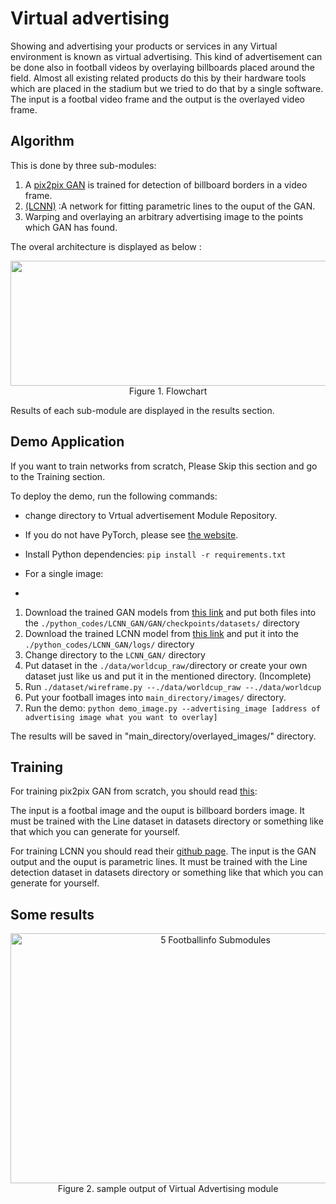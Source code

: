 # Virtual advertising

Showing and advertising your products or services in any Virtual environment is known as virtual advertising. This kind of advertisement can be done also in football videos by overlaying billboards placed around the field. Almost all existing related products do this by their hardware tools which are placed in the stadium but we tried to do that by a single software. The input is a footbal video frame and the output is the overlayed video frame.

## Algorithm
This is done by three sub-modules:
1. A [pix2pix GAN](https://arxiv.org/abs/1611.07004) is trained for detection of billboard borders in a video frame.
2. [(LCNN)](https://arxiv.org/abs/1905.03246) :A network for fitting parametric lines to the ouput of the GAN.
3. Warping and overlaying an arbitrary advertising image to the points which GAN has found.

The overal architecture is displayed as below :


<p align="center">
    <img src="./Imgs/Algorithm.png"  width = 700px height = 200px><br/>
	Figure 1. Flowchart 
</p>

Results of each sub-module are displayed in the results section.  



## Demo Application
If you want to train  networks from scratch, Please Skip this section and go to the Training section.

To deploy the demo, run the following commands:
- change directory to  Vrtual advertisement Module Repository.
- If you do not have PyTorch, please see [the website](http://pytorch.org).
- Install Python dependencies: `pip install -r requirements.txt`

- For a single image:
- 
1. Download the trained GAN models from [this link](https://drive.google.com/uc?export=download&id=1KDIT5y6cmkK1x9vHOtMMtsB0H9yL9jJn) and put both files into the `./python_codes/LCNN_GAN/GAN/checkpoints/datasets/` directory
2. Download the trained LCNN model from [this link](https://drive.google.com/uc?export=download&id=1YLS4oyetw_fQaHm7xY_-4k7HMn-QOJkS) and put it into the `./python_codes/LCNN_GAN/logs/` directory
3. Change directory to the `LCNN_GAN/` directory 
4. Put dataset in the `./data/worldcup_raw/`directory or create your own dataset just like us and put it in the mentioned directory. (Incomplete)
5. Run `./dataset/wireframe.py --./data/worldcup_raw --./data/worldcup`  
6. Put your football images into `main_directory/images/` directory.
7. Run the demo: `python demo_image.py --advertising_image [address of advertising image what you want to overlay]`

The results will be saved in "main_directory/overlayed_images/" directory.

## Training

For training pix2pix GAN from scratch, you should read [this](https://github.com/phillipi/pix2pix):

The input is a footbal image and the ouput is billboard borders image. It must be trained with the Line dataset in datasets directory  or something like that which you can generate for yourself.

For training LCNN you should read their [github page](https://github.com/zhou13/lcnn).
The input is the GAN output and the ouput is parametric lines. It must be trained with the Line detection dataset in datasets directory  or something like that which you can generate for yourself.



## Some results

<p align="center">
    <img src="../Images/virtual_advertising.jpg" alt="5 Footballinfo Submodules" width = 640px height = 400px><br/>
	Figure 2. sample output of Virtual Advertising module
</p>

